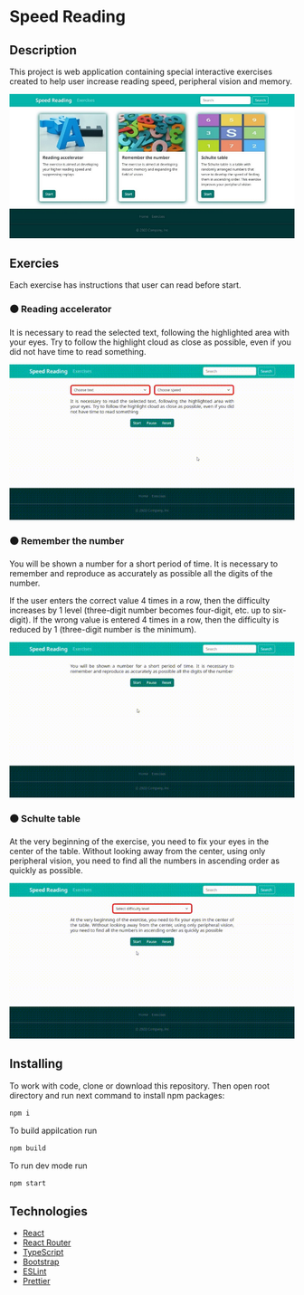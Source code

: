 # Speed Reading
## Description
This project is web application containing special interactive exercises created to help user increase reading speed, peripheral vision and memory.

![exercises](/assets/exercises-page.jpg)
## Exercies
Each exercise has instructions that user can read before start.

### :black_circle: Reading accelerator

It is necessary to read the selected text, following the highlighted area with your eyes. Try to follow the highlight cloud as close as possible, even if you did not have time to read something.

![exercise1](/assets/exercise-1.gif)

### :black_circle: Remember the number

You will be shown a number for a short period of time. It is necessary to remember and reproduce as accurately as possible all the digits of the number.

If the user enters the correct value 4 times in a row, then the difficulty increases by 1 level (three-digit number becomes four-digit, etc. up to six-digit). If the wrong value is entered 4 times in a row, then the difficulty is reduced by 1 (three-digit number is the minimum).

![exercise2](/assets/exercise-2.gif)

### :black_circle: Schulte table

At the very beginning of the exercise, you need to fix your eyes in the center of the table. Without looking away from the center, using only peripheral vision, you need to find all the numbers in ascending order as quickly as possible.

![exercise3](/assets/exercise-3.gif)

## Installing
To work with code, clone or download this repository.
Then open root directory and run next command to install npm packages:
```sh
npm i
```
To build appilcation run
```sh
npm build
```
To run dev mode run
```sh
npm start
```

## Technologies
* [React](https://github.com/facebook/react)
* [React Router](https://github.com/remix-run/react-router)
* [TypeScript](https://github.com/microsoft/TypeScript)
* [Bootstrap](https://github.com/twbs/bootstrap)
* [ESLint](https://github.com/eslint/eslint)
* [Prettier](https://github.com/prettier/prettier)
